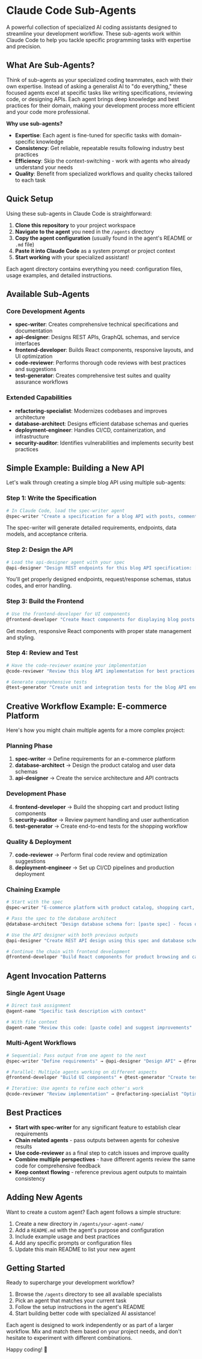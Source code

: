 # Claude Code Sub-Agents

A powerful collection of specialized AI coding assistants designed to streamline your development workflow. These sub-agents work within Claude Code to help you tackle specific programming tasks with expertise and precision.

## What Are Sub-Agents?

Think of sub-agents as your specialized coding teammates, each with their own expertise. Instead of asking a generalist AI to "do everything," these focused agents excel at specific tasks like writing specifications, reviewing code, or designing APIs. Each agent brings deep knowledge and best practices for their domain, making your development process more efficient and your code more professional.

**Why use sub-agents?**
- **Expertise**: Each agent is fine-tuned for specific tasks with domain-specific knowledge
- **Consistency**: Get reliable, repeatable results following industry best practices
- **Efficiency**: Skip the context-switching - work with agents who already understand your needs
- **Quality**: Benefit from specialized workflows and quality checks tailored to each task

## Quick Setup

Using these sub-agents in Claude Code is straightforward:

1. **Clone this repository** to your project workspace
2. **Navigate to the agent** you need in the `/agents` directory
3. **Copy the agent configuration** (usually found in the agent's README or `.md` file)
4. **Paste it into Claude Code** as a system prompt or project context
5. **Start working** with your specialized assistant!

Each agent directory contains everything you need: configuration files, usage examples, and detailed instructions.

## Available Sub-Agents

### Core Development Agents
- **spec-writer**: Creates comprehensive technical specifications and documentation
- **api-designer**: Designs REST APIs, GraphQL schemas, and service interfaces
- **frontend-developer**: Builds React components, responsive layouts, and UI optimization
- **code-reviewer**: Performs thorough code reviews with best practices and suggestions
- **test-generator**: Creates comprehensive test suites and quality assurance workflows

### Extended Capabilities
- **refactoring-specialist**: Modernizes codebases and improves architecture
- **database-architect**: Designs efficient database schemas and queries
- **deployment-engineer**: Handles CI/CD, containerization, and infrastructure
- **security-auditor**: Identifies vulnerabilities and implements security best practices

## Simple Example: Building a New API

Let's walk through creating a simple blog API using multiple sub-agents:

### Step 1: Write the Specification
```bash
# In Claude Code, load the spec-writer agent
@spec-writer "Create a specification for a blog API with posts, comments, and user management"
```

The spec-writer will generate detailed requirements, endpoints, data models, and acceptance criteria.

### Step 2: Design the API
```bash
# Load the api-designer agent with your spec
@api-designer "Design REST endpoints for this blog API specification: [paste spec here]"
```

You'll get properly designed endpoints, request/response schemas, status codes, and error handling.

### Step 3: Build the Frontend
```bash
# Use the frontend-developer for UI components
@frontend-developer "Create React components for displaying blog posts and comment threads"
```

Get modern, responsive React components with proper state management and styling.

### Step 4: Review and Test
```bash
# Have the code-reviewer examine your implementation
@code-reviewer "Review this blog API implementation for best practices and potential issues"

# Generate comprehensive tests
@test-generator "Create unit and integration tests for the blog API endpoints"
```

## Creative Workflow Example: E-commerce Platform

Here's how you might chain multiple agents for a more complex project:

### Planning Phase
1. **spec-writer** → Define requirements for an e-commerce platform
2. **database-architect** → Design the product catalog and user data schemas
3. **api-designer** → Create the service architecture and API contracts

### Development Phase
4. **frontend-developer** → Build the shopping cart and product listing components
5. **security-auditor** → Review payment handling and user authentication
6. **test-generator** → Create end-to-end tests for the shopping workflow

### Quality & Deployment
7. **code-reviewer** → Perform final code review and optimization suggestions
8. **deployment-engineer** → Set up CI/CD pipelines and production deployment

### Chaining Example
```bash
# Start with the spec
@spec-writer "E-commerce platform with product catalog, shopping cart, and payment processing"

# Pass the spec to the database architect
@database-architect "Design database schema for: [paste spec] - focus on scalability and performance"

# Use the API designer with both previous outputs
@api-designer "Create REST API design using this spec and database schema: [paste both]"

# Continue the chain with frontend development
@frontend-developer "Build React components for product browsing and cart management using this API: [paste API design]"
```

## Agent Invocation Patterns

### Single Agent Usage
```bash
# Direct task assignment
@agent-name "Specific task description with context"

# With file context
@agent-name "Review this code: [paste code] and suggest improvements"
```

### Multi-Agent Workflows
```bash
# Sequential: Pass output from one agent to the next
@spec-writer "Define requirements" → @api-designer "Design API" → @frontend-developer "Build UI"

# Parallel: Multiple agents working on different aspects
@frontend-developer "Build UI components" + @test-generator "Create test suite" + @deployment-engineer "Setup infrastructure"

# Iterative: Use agents to refine each other's work
@code-reviewer "Review implementation" → @refactoring-specialist "Optimize based on review" → @code-reviewer "Final review"
```

## Best Practices

- **Start with spec-writer** for any significant feature to establish clear requirements
- **Chain related agents** - pass outputs between agents for cohesive results
- **Use code-reviewer** as a final step to catch issues and improve quality
- **Combine multiple perspectives** - have different agents review the same code for comprehensive feedback
- **Keep context flowing** - reference previous agent outputs to maintain consistency

## Adding New Agents

Want to create a custom agent? Each agent follows a simple structure:

1. Create a new directory in `/agents/your-agent-name/`
2. Add a `README.md` with the agent's purpose and configuration
3. Include example usage and best practices
4. Add any specific prompts or configuration files
5. Update this main README to list your new agent

## Getting Started

Ready to supercharge your development workflow? 

1. Browse the `/agents` directory to see all available specialists
2. Pick an agent that matches your current task
3. Follow the setup instructions in the agent's README
4. Start building better code with specialized AI assistance!

Each agent is designed to work independently or as part of a larger workflow. Mix and match them based on your project needs, and don't hesitate to experiment with different combinations.

Happy coding! 🚀
